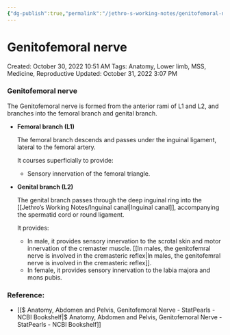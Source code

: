 ```yaml
---
{"dg-publish":true,"permalink":"/jethro-s-working-notes/genitofemoral-nerve/","dgPassFrontmatter":true}
---
```



# Genitofemoral nerve

Created: October 30, 2022 10:51 AM
Tags: Anatomy, Lower limb, MSS, Medicine, Reproductive
Updated: October 31, 2022 3:07 PM

### Genitofemoral nerve

The Genitofemoral nerve is formed from the anterior rami of L1 and L2, and branches into the femoral branch and genital branch.

- ****************************Femoral branch (L1)****************************
    
    The femoral branch descends and passes under the inguinal ligament, lateral to the femoral artery.
    
    It courses superficially to provide:
    
    - Sensory innervation of the femoral triangle.
- **********************************Genital branch (L2)**********************************
    
    The genital branch passes through the deep inguinal ring into the [[Jethro’s Working Notes/Inguinal canal\|Inguinal canal]], accompanying the spermatid cord or round ligament.
    
    It provides:
    
    - In male, it provides sensory innervation to the scrotal skin and motor innervation of the cremaster muscle. [[In males, the genitofemral nerve is involved in the cremasteric reflex\|In males, the genitofemral nerve is involved in the cremasteric reflex]].
    - In female, it provides sensory innervation to the labia majora and mons pubis.

### Reference:

- [[$ Anatomy, Abdomen and Pelvis, Genitofemoral Nerve - StatPearls - NCBI Bookshelf\|$ Anatomy, Abdomen and Pelvis, Genitofemoral Nerve - StatPearls - NCBI Bookshelf]]